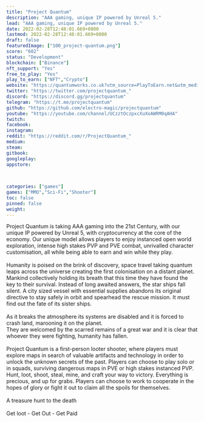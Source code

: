 ```yaml
---
title: "Project Quantum"
description: "AAA gaming, unique IP powered by Unreal 5."
lead: "AAA gaming, unique IP powered by Unreal 5."
date: 2022-02-28T12:48:01.669+0800
lastmod: 2022-02-28T12:48:01.669+0800
draft: false
featuredImage: ["100_project-quantum.png"]
score: "602"
status: "Development"
blockchain: ["Binance"]
nft_support: "Yes"
free_to_play: "Yes"
play_to_earn: ["NFT","Crypto"]
website: "https://quantumworks.co.uk?utm_source=PlayToEarn.net&utm_medium=organic&utm_campaign=gamepage"
twitter: "https://twitter.com/projectquantum_"
discord: "https://discord.gg/projectquantum"
telegram: "https://t.me/projectquantum"
github: "https://github.com/electro-magic/projectquantum"
youtube: "https://youtube.com/channel/UCzztOczpxcXuXoAWRM0qAHA"
twitch: 
facebook: 
instagram: 
reddit: "https://reddit.com/r/ProjectQuantum_"
medium: 
steam: 
gitbook: 
googleplay: 
appstore: 

  
    
categories: ["games"]
games: ["MMO","Sci-Fi","Shooter"]
toc: false
pinned: false
weight: 
---
```

Project Quantum is taking AAA gaming into the 21st Century, with our unique IP powered by Unreal 5, with cryptocurrency at the core of the economy. Our unique model allows players to enjoy instanced open world exploration, intense high stakes PVP and PVE combat, unrivalled character customisation, all while being able to earn and win while they play. <br> <br> Humanity is poised on the brink of discovery, space travel taking quantum leaps across the universe creating the first colonisation on a distant planet. Mankind collectively holding its breath that this time they have found the key to their survival. Instead of long awaited answers, the star ships fall silent. A city sized vessel with essential supplies abandons its original directive to stay safely in orbit and spearhead the rescue mission. It must find out the fate of its sister ships.<br> <br> As it breaks the atmosphere its systems are disabled and it is forced to crash land, marooning it on the planet.<br> They are welcomed by the scarred remains of a great war and it is clear that whoever they were fighting, humanity has fallen.<br> <br> Project Quantum is a first-person looter shooter, where players must explore maps in search of valuable artifacts and technology in order to unlock the unknown secrets of the past. Players can choose to play solo or in squads, surviving dangerous maps in PVE or high stakes instanced PVP. Hunt, loot, shoot, steal, mine, and craft your way to victory. Everything is precious, and up for grabs. Players can choose to work to cooperate in the hopes of glory or fight it out to claim all the spoils for themselves. <br> <br> A treasure hunt to the death<br> <br> Get loot - Get Out - Get Paid